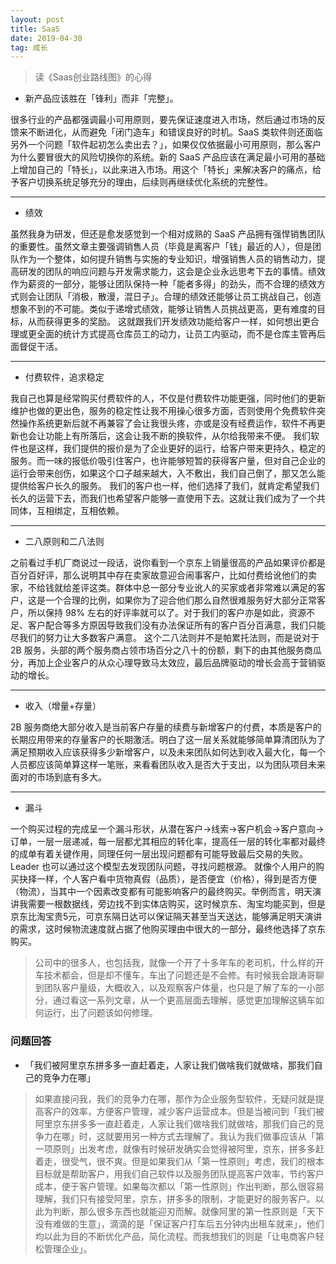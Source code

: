 ```yaml
---
layout: post
title: SaaS
date: 2019-04-30
tag: 成长
---
```


> 读《Saas创业路线图》的心得

- 新产品应该胜在「锋利」而非「完整」。

很多行业的产品都强调最小可用原则，要先保证速度进入市场，然后通过市场的反馈来不断进化，从而避免「闭门造车」和错误良好的时机。SaaS 类软件则还面临另外一个问题「软件起初怎么卖出去？」，如果仅仅依据最小可用原则，那么客户为什么要冒很大的风险切换你的系统。新的 SaaS 产品应该在满足最小可用的基础上增加自己的「特长」，以此来进入市场。用这个「特长」来解决客户的痛点，给予客户切换系统足够充分的理由，后续则再继续优化系统的完整性。

-----

- 绩效

虽然我身为研发，但还是愈发感觉到一个相对成熟的 SaaS 产品拥有强悍销售团队的重要性。虽然文章主要强调销售人员（毕竟是离客户「钱」最近的人），但是团队作为一个整体，如何提升销售与实施的专业知识，增强销售人员的销售动力，提高研发的团队的响应问题与开发需求能力，这会是企业永远思考下去的事情。绩效作为薪资的一部分，能够让团队保持一种「能者多得」的劲头，而不合理的绩效方式则会让团队「消极，散漫，混日子」。合理的绩效还能够让员工挑战自己，创造想象不到的不可能。类似于递增式绩效，能够让销售人员挑战更高，更有难度的目标，从而获得更多的奖励。
这就跟我们开发绩效功能给客户一样，如何想出更合理或更全面的统计方式提高仓库员工的动力，让员工内驱动，而不是仓库主管再后面督促干活。

-----

- 付费软件，追求稳定

我自己也算是经常购买付费软件的人，不仅是付费软件功能更强，同时他们的更新维护也做的更出色，服务的稳定性让我不用操心很多方面，否则使用个免费软件突然操作系统更新后就不再兼容了会让我很头疼，亦或是没有经费运作，软件不再更新也会让功能上有所落后，这会让我不断的换软件，从尔给我带来不便。
我们软件也是这样，我们提供的报价是为了企业更好的运行，给客户带来更持久，稳定的服务。而一味的报低价吸引住客户，也许能够短暂的获得客户量，但对自己企业的运行会带来创伤，如果这个口子越来越大，入不敷出，我们自己倒了，那又怎么能提供给客户长久的服务。
我们的客户也一样，他们选择了我们，就肯定希望我们长久的运营下去，而我们也希望客户能够一直使用下去。这就让我们成为了一个共同体，互相绑定，互相依赖。

-----

- 二八原则和二八法则

之前看过手机厂商说过一段话，说你看到一个京东上销量很高的产品如果评价都是百分百好评，那么说明其中存在卖家故意迎合闹事客户，比如付费给讹他们的卖家，不给钱就给差评这类。群体中总一部分专业讹人的买家或者非常难以满足的客户，这是一个合理的比例，如果你为了迎合他们那么自然很难服务好大部分正常客户，所以保持 98% 左右的好评率就可以了。对于我们的客户亦是如此，资源不足、客户配合等多方原因导致我们没有办法保证所有的客户百分百满意，我们只能尽我们的努力让大多数客户满意。
这个二八法则并不是帕累托法则，而是说对于 2B 服务，头部的两个服务商占领市场百分之八十的份额，剩下的由其他服务商瓜分，再加上企业客户的从众心理导致马太效应，最后品牌驱动的增长会高于营销驱动的增长。

-----

- 收入（增量+存量）

2B 服务商绝大部分收入是当前客户存量的续费与新增客户的付费，本质是客户的长期应用带来的存量客户的长期激活。明白了这一层关系就能够简单算清团队为了满足预期收入应该获得多少新增客户，以及未来团队如何达到收入最大化，每一个人员都应该简单算这样一笔账，来看看团队收入是否大于支出，以为团队项目未来面对的市场到底有多大。

-----

- 漏斗

一个购买过程的完成呈一个漏斗形状，从潜在客户->线索->客户机会->客户意向->订单，一层一层递减，每一层都尤其相应的转化率，提高任一层的转化率都对最终的成单有着关键作用，同理任何一层出现问题都有可能导致最后交易的失败。Leader 也可以通过这个模型去发现团队问题，寻找问题根源。
就像个人用户的购买抉择一样，个人客户看中货物真假（品质），是否便宜（价格），得到是否方便（物流），当其中一个因素改变都有可能影响客户的最终购买。举例而言，明天演讲我需要一根数据线，旁边找不到实体店购买，这时候京东、淘宝均能买到，但是京东比淘宝贵5元，可京东隔日达可以保证隔天甚至当天送达，能够满足明天演讲的需求，这时候物流速度就占据了他购买理由中很大的一部分，最终他选择了京东购买。

> 公司中的很多人，也包括我，就像一个开了十多年车的老司机，什么样的开车技术都会，但是却不懂车，车出了问题还是不会修。有时候我会跟涛哥聊到团队客户量级，大概收入，以及观察客户体量，也只是了解了车的一小部分，通过看这一系列文章，从一个更高层面去理解，感觉更加理解这辆车如何运行，出了问题该如何修理。

### 问题回答

- 「我们被阿里京东拼多多一直赶着走，人家让我们做啥我们就做啥，那我们自己的竞争力在哪」

> 如果直接问我，我们的竞争力在哪，那作为企业服务型软件，无疑问就是提高客户的效率，方便客户管理，减少客户运营成本。但是当被问到「我们被阿里京东拼多多一直赶着走，人家让我们做啥我们就做啥，那我们自己的竞争力在哪」时，这就要用另一种方式去理解了。我认为我们做事应该从「第一项原则」出发考虑，就像有时候研发确实会觉得被阿里，京东，拼多多赶着走，很受气，很不爽。但是如果我们从「第一性原则」考虑，我们的根本目标就是帮助客户，用我们自己软件以及服务团队提高客户效率，节约客户成本，便于客户管理。如果每次都以「第一性原则」作出判断，那么很容易理解，我们只有接受阿里，京东，拼多多的限制，才能更好的服务客户。以此为判断，那么很多东西也就能迎刃而解。就像阿里的第一性原则是「天下没有难做的生意」，滴滴的是「保证客户打车后五分钟内出租车就来」，他们均以此为目的不断优化产品，简化流程。而我想我们的则是「让电商客户轻松管理企业」。

